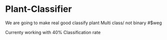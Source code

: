 # Plant-Classifier
We are going to make real good classify plant
Multi class/ not binary #$weg

Currenty working with 40% Classification rate
